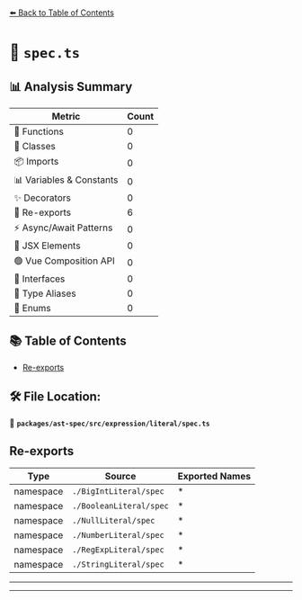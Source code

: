 [⬅️ Back to Table of Contents](../../../../../index.md)

# 📄 `spec.ts`

## 📊 Analysis Summary

| Metric | Count |
|--------|-------|
| 🔧 Functions | 0 |
| 🧱 Classes | 0 |
| 📦 Imports | 0 |
| 📊 Variables & Constants | 0 |
| ✨ Decorators | 0 |
| 🔄 Re-exports | 6 |
| ⚡ Async/Await Patterns | 0 |
| 💠 JSX Elements | 0 |
| 🟢 Vue Composition API | 0 |
| 📐 Interfaces | 0 |
| 📑 Type Aliases | 0 |
| 🎯 Enums | 0 |

## 📚 Table of Contents

- [Re-exports](#re-exports)

## 🛠️ File Location:
📂 **`packages/ast-spec/src/expression/literal/spec.ts`**

## Re-exports

| Type | Source | Exported Names |
|------|--------|----------------|
| namespace | `./BigIntLiteral/spec` | * |
| namespace | `./BooleanLiteral/spec` | * |
| namespace | `./NullLiteral/spec` | * |
| namespace | `./NumberLiteral/spec` | * |
| namespace | `./RegExpLiteral/spec` | * |
| namespace | `./StringLiteral/spec` | * |


---


---